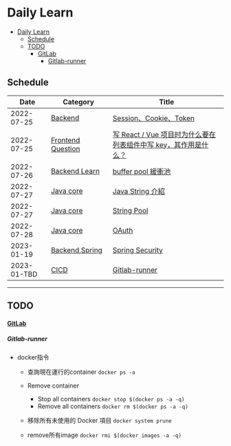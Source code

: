 # Daily Learn

- [Daily Learn](#daily-learn)
  - [Schedule](#schedule)
  - [TODO](#todo)
      - [GitLab](#gitlab)
        - [Gitlab-runner](#gitlab-runner)

## Schedule


| Date        | Category                              | Title                                                                           |
| ----------- | ------------------------------------- | ------------------------------------------------------------------------------- |
| 2022-07-25  | [Backend](#Backend)                   | [Session、Cookie、Token](./backend/core/core.md#Session-Cookie-Token)           |
| 2022-07-25  | [Frontend Question](#Frontend)        | [写 React / Vue 项目时为什么要在列表组件中写 key，其作用是什么？](#backend_q_1) |
| 2022-07-26  | [Backend Learn](#Backend-Learn)       | [buffer pool 緩衝池](./backend/java/core.md#backend_java_core_buffer_pool)      |
| 2022-07-27  | [Java core](./backend/java/core.md)   | [Java String 介紹](./backend/java/core.md#backend_java_core_string_intro)       |
| 2022-07-27  | [Java core](./backend/java/core.md)   | [String Pool](./backend/java/core.md#backend_java_core_string_pool)             |
| 2022-07-28  | [Java core](./backend/java/core.md)   | [OAuth](#OAuth)                                                                 |
| 2023-01-19  | [Backend](#Backend),[Spring](#Spring) | [Spring Security](#Spring_Security)                                             |
| 2023-01-TBD | [CICD](#CICD)                         | [Gitlab-runner](#)                                                              |

---

## TODO

#### [GitLab](#gitLab)

##### Gitlab-runner

- docker指令
    - 查詢現在運行的container
        ```docker ps -a```
    
    - Remove container
        - Stop all containers
    	```docker stop $(docker ps -a -q) ```
        - Remove all containers
    	```docker rm $(docker ps -a -q)```

    - 移除所有未使用的 Docker 項目
        ```docker system prune```

    - remove所有image
        ```docker rmi $(docker images -a -q)```



